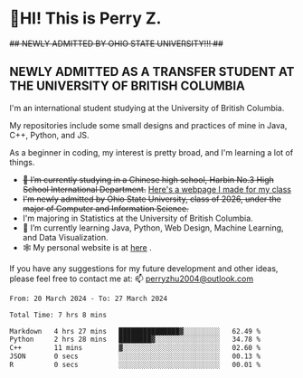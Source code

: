 # 🌄HI! This is Perry Z. <br> #
<s>## NEWLY ADMITTED BY OHIO STATE UNIVERSITY!!! ##</s>
## NEWLY ADMITTED AS A TRANSFER STUDENT AT THE UNIVERSITY OF BRITISH COLUMBIA ##
I'm an international student studying at the University of British Columbia. <br>

My repositories include some small designs and practices of mine in Java, C++, Python, and JS. <br>

As a beginner in coding, my interest is pretty broad, and I'm learning a lot of things. <br>
- <s>🔭 I’m currently studying in a Chinese high school, Harbin No.3 High School International Department.</s> [Here's a webpage I made for my class](https://perry2004.github.io/weirdos/)
- <s> I'm newly admitted by Ohio State University, class of 2026, under the major of Computer and Information Science. </s>
- I'm majoring in Statistics at the University of British Columbia. 
- 🌱 I’m currently learning Java, Python, Web Design, Machine Learning, and Data Visualization. 
- 🕸️ My personal website is at <a href="https://zhu-yp.cn">here</a> .  

If you have any suggestions for my future development and other ideas, please feel free to contact me at: 📫 [perryzhu2004@outlook.com](mailto:perryzhu2004@outlook.com)

<!--START_SECTION:waka-->

```txt
From: 20 March 2024 - To: 27 March 2024

Total Time: 7 hrs 8 mins

Markdown   4 hrs 27 mins   ███████████████▓░░░░░░░░░   62.49 %
Python     2 hrs 28 mins   ████████▓░░░░░░░░░░░░░░░░   34.78 %
C++        11 mins         ▓░░░░░░░░░░░░░░░░░░░░░░░░   02.60 %
JSON       0 secs          ░░░░░░░░░░░░░░░░░░░░░░░░░   00.13 %
R          0 secs          ░░░░░░░░░░░░░░░░░░░░░░░░░   00.01 %
```

<!--END_SECTION:waka-->
